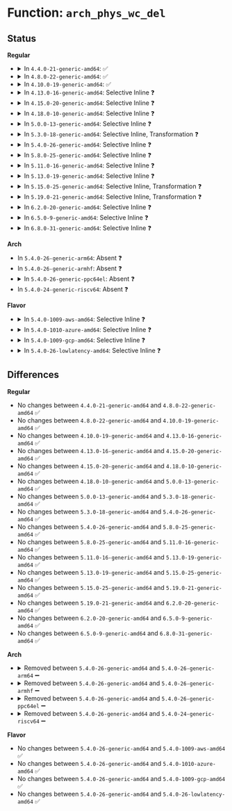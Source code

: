 # Function: <code>arch_phys_wc_del</code>

## Status
<b>Regular</b>
<ul>
<li>
<details>
<summary>In <code>4.4.0-21-generic-amd64</code>: ✅</summary>

```c
void arch_phys_wc_del(int handle)
```

```json
{
  "name": "arch_phys_wc_del",
  "collision_type": "Unique Global",
  "inline_type": "No",
  "funcs": [
    {
      "addr": 18446744071579151184,
      "name": "arch_phys_wc_del",
      "external": true,
      "loc": "arch/x86/kernel/cpu/mtrr/main.c:581",
      "file": "arch/x86/kernel/cpu/mtrr/main.c",
      "inline": "seen, unknown",
      "caller_inline": [],
      "caller_func": [
        "drivers/video/fbdev/vesafb.c:vesafb_destroy",
        "drivers/video/fbdev/vesafb.c:vesafb_probe"
      ]
    }
  ],
  "symbols": [
    {
      "addr": 18446744071579151184,
      "name": "arch_phys_wc_del",
      "section": ".text",
      "bind": "STB_GLOBAL",
      "size": 62
    }
  ]
}
```
</details>
</li>
<li>
<details>
<summary>In <code>4.8.0-22-generic-amd64</code>: ✅</summary>

```c
void arch_phys_wc_del(int handle)
```

```json
{
  "name": "arch_phys_wc_del",
  "collision_type": "Unique Global",
  "inline_type": "No",
  "funcs": [
    {
      "addr": 18446744071579151520,
      "name": "arch_phys_wc_del",
      "external": true,
      "loc": "arch/x86/kernel/cpu/mtrr/main.c:581",
      "file": "arch/x86/kernel/cpu/mtrr/main.c",
      "inline": "seen, unknown",
      "caller_inline": [],
      "caller_func": [
        "drivers/video/fbdev/vesafb.c:vesafb_probe",
        "drivers/video/fbdev/vesafb.c:vesafb_destroy"
      ]
    }
  ],
  "symbols": [
    {
      "addr": 18446744071579151520,
      "name": "arch_phys_wc_del",
      "section": ".text",
      "bind": "STB_GLOBAL",
      "size": 62
    }
  ]
}
```
</details>
</li>
<li>
<details>
<summary>In <code>4.10.0-19-generic-amd64</code>: ✅</summary>

```c
void arch_phys_wc_del(int handle)
```

```json
{
  "name": "arch_phys_wc_del",
  "collision_type": "Unique Global",
  "inline_type": "No",
  "funcs": [
    {
      "addr": 18446744071579160832,
      "name": "arch_phys_wc_del",
      "external": true,
      "loc": "arch/x86/kernel/cpu/mtrr/main.c:581",
      "file": "arch/x86/kernel/cpu/mtrr/main.c",
      "inline": "seen, unknown",
      "caller_inline": [],
      "caller_func": [
        "drivers/video/fbdev/vesafb.c:vesafb_probe",
        "drivers/video/fbdev/vesafb.c:vesafb_destroy"
      ]
    }
  ],
  "symbols": [
    {
      "addr": 18446744071579160832,
      "name": "arch_phys_wc_del",
      "section": ".text",
      "bind": "STB_GLOBAL",
      "size": 62
    }
  ]
}
```
</details>
</li>
<li>
<details>
<summary>In <code>4.13.0-16-generic-amd64</code>: Selective Inline ❓</summary>

```c
void arch_phys_wc_del(int handle)
```

```json
{
  "name": "arch_phys_wc_del",
  "collision_type": "Unique Global",
  "inline_type": "Selective",
  "funcs": [
    {
      "addr": 18446744071579160768,
      "name": "arch_phys_wc_del",
      "external": true,
      "loc": "arch/x86/kernel/cpu/mtrr/main.c:593",
      "file": "arch/x86/kernel/cpu/mtrr/main.c",
      "inline": "not declared, inlined",
      "caller_inline": [],
      "caller_func": [
        "drivers/video/fbdev/vesafb.c:vesafb_probe",
        "drivers/video/fbdev/vesafb.c:vesafb_destroy"
      ]
    }
  ],
  "symbols": [
    {
      "addr": 18446744071579160768,
      "name": "arch_phys_wc_del",
      "section": ".text",
      "bind": "STB_GLOBAL",
      "size": 44
    }
  ]
}
```
</details>
</li>
<li>
<details>
<summary>In <code>4.15.0-20-generic-amd64</code>: Selective Inline ❓</summary>

```c
void arch_phys_wc_del(int handle)
```

```json
{
  "name": "arch_phys_wc_del",
  "collision_type": "Unique Global",
  "inline_type": "Selective",
  "funcs": [
    {
      "addr": 18446744071579175360,
      "name": "arch_phys_wc_del",
      "external": true,
      "loc": "arch/x86/kernel/cpu/mtrr/main.c:593",
      "file": "arch/x86/kernel/cpu/mtrr/main.c",
      "inline": "not declared, inlined",
      "caller_inline": [],
      "caller_func": [
        "drivers/video/fbdev/vesafb.c:vesafb_probe",
        "drivers/video/fbdev/vesafb.c:vesafb_destroy"
      ]
    }
  ],
  "symbols": [
    {
      "addr": 18446744071579175360,
      "name": "arch_phys_wc_del",
      "section": ".text",
      "bind": "STB_GLOBAL",
      "size": 44
    }
  ]
}
```
</details>
</li>
<li>
<details>
<summary>In <code>4.18.0-10-generic-amd64</code>: Selective Inline ❓</summary>

```c
void arch_phys_wc_del(int handle)
```

```json
{
  "name": "arch_phys_wc_del",
  "collision_type": "Unique Global",
  "inline_type": "Selective",
  "funcs": [
    {
      "addr": 18446744071579186608,
      "name": "arch_phys_wc_del",
      "external": true,
      "loc": "arch/x86/kernel/cpu/mtrr/mtrr.c:593",
      "file": "arch/x86/kernel/cpu/mtrr/mtrr.c",
      "inline": "not declared, inlined",
      "caller_inline": [],
      "caller_func": [
        "drivers/video/fbdev/vesafb.c:vesafb_probe",
        "drivers/video/fbdev/vesafb.c:vesafb_destroy"
      ]
    }
  ],
  "symbols": [
    {
      "addr": 18446744071579186608,
      "name": "arch_phys_wc_del",
      "section": ".text",
      "bind": "STB_GLOBAL",
      "size": 43
    }
  ]
}
```
</details>
</li>
<li>
<details>
<summary>In <code>5.0.0-13-generic-amd64</code>: Selective Inline ❓</summary>

```c
void arch_phys_wc_del(int handle)
```

```json
{
  "name": "arch_phys_wc_del",
  "collision_type": "Unique Global",
  "inline_type": "Selective",
  "funcs": [
    {
      "addr": 18446744071579175984,
      "name": "arch_phys_wc_del",
      "external": true,
      "loc": "arch/x86/kernel/cpu/mtrr/mtrr.c:593",
      "file": "arch/x86/kernel/cpu/mtrr/mtrr.c",
      "inline": "not declared, inlined",
      "caller_inline": [],
      "caller_func": [
        "drivers/video/fbdev/vesafb.c:vesafb_probe",
        "drivers/video/fbdev/vesafb.c:vesafb_destroy"
      ]
    }
  ],
  "symbols": [
    {
      "addr": 18446744071579175984,
      "name": "arch_phys_wc_del",
      "section": ".text",
      "bind": "STB_GLOBAL",
      "size": 43
    }
  ]
}
```
</details>
</li>
<li>
<details>
<summary>In <code>5.3.0-18-generic-amd64</code>: Selective Inline, Transformation ❓</summary>

```c
void arch_phys_wc_del(int handle)
```

```json
{
  "name": "arch_phys_wc_del",
  "collision_type": "Unique Global",
  "inline_type": "Selective",
  "funcs": [
    {
      "addr": 18446744071579188508,
      "name": "arch_phys_wc_del",
      "external": true,
      "loc": "arch/x86/kernel/cpu/mtrr/mtrr.c:593",
      "file": "arch/x86/kernel/cpu/mtrr/mtrr.c",
      "inline": "not declared, inlined",
      "caller_inline": [],
      "caller_func": [
        "drivers/video/fbdev/vesafb.c:vesafb_probe",
        "drivers/video/fbdev/vesafb.c:vesafb_destroy"
      ]
    }
  ],
  "symbols": [
    {
      "addr": 18446744071579189539,
      "name": "arch_phys_wc_del.cold",
      "section": ".text",
      "bind": "STB_LOCAL",
      "size": 19
    },
    {
      "addr": 18446744071579188480,
      "name": "arch_phys_wc_del",
      "section": ".text",
      "bind": "STB_GLOBAL",
      "size": 47
    }
  ]
}
```
</details>
</li>
<li>
<details>
<summary>In <code>5.4.0-26-generic-amd64</code>: Selective Inline ❓</summary>

```c
void arch_phys_wc_del(int handle)
```

```json
{
  "name": "arch_phys_wc_del",
  "collision_type": "Unique Global",
  "inline_type": "Selective",
  "funcs": [
    {
      "addr": 18446744071579190768,
      "name": "arch_phys_wc_del",
      "external": true,
      "loc": "arch/x86/kernel/cpu/mtrr/mtrr.c:593",
      "file": "arch/x86/kernel/cpu/mtrr/mtrr.c",
      "inline": "not declared, inlined",
      "caller_inline": [],
      "caller_func": [
        "drivers/video/fbdev/vesafb.c:vesafb_probe",
        "drivers/video/fbdev/vesafb.c:vesafb_destroy"
      ]
    }
  ],
  "symbols": [
    {
      "addr": 18446744071579190768,
      "name": "arch_phys_wc_del",
      "section": ".text",
      "bind": "STB_GLOBAL",
      "size": 43
    }
  ]
}
```
</details>
</li>
<li>
<details>
<summary>In <code>5.8.0-25-generic-amd64</code>: Selective Inline ❓</summary>

```c
void arch_phys_wc_del(int handle)
```

```json
{
  "name": "arch_phys_wc_del",
  "collision_type": "Unique Global",
  "inline_type": "Selective",
  "funcs": [
    {
      "addr": 18446744071579211296,
      "name": "arch_phys_wc_del",
      "external": true,
      "loc": "arch/x86/kernel/cpu/mtrr/mtrr.c:593",
      "file": "arch/x86/kernel/cpu/mtrr/mtrr.c",
      "inline": "not declared, inlined",
      "caller_inline": [],
      "caller_func": [
        "drivers/video/fbdev/vesafb.c:vesafb_probe",
        "drivers/video/fbdev/vesafb.c:vesafb_destroy"
      ]
    }
  ],
  "symbols": [
    {
      "addr": 18446744071579211296,
      "name": "arch_phys_wc_del",
      "section": ".text",
      "bind": "STB_GLOBAL",
      "size": 52
    }
  ]
}
```
</details>
</li>
<li>
<details>
<summary>In <code>5.11.0-16-generic-amd64</code>: Selective Inline ❓</summary>

```c
void arch_phys_wc_del(int handle)
```

```json
{
  "name": "arch_phys_wc_del",
  "collision_type": "Unique Global",
  "inline_type": "Selective",
  "funcs": [
    {
      "addr": 18446744071579206640,
      "name": "arch_phys_wc_del",
      "external": true,
      "loc": "arch/x86/kernel/cpu/mtrr/mtrr.c:593",
      "file": "arch/x86/kernel/cpu/mtrr/mtrr.c",
      "inline": "not declared, inlined",
      "caller_inline": [],
      "caller_func": [
        "drivers/video/fbdev/vesafb.c:vesafb_probe",
        "drivers/video/fbdev/vesafb.c:vesafb_destroy"
      ]
    }
  ],
  "symbols": [
    {
      "addr": 18446744071579206640,
      "name": "arch_phys_wc_del",
      "section": ".text",
      "bind": "STB_GLOBAL",
      "size": 52
    }
  ]
}
```
</details>
</li>
<li>
<details>
<summary>In <code>5.13.0-19-generic-amd64</code>: Selective Inline ❓</summary>

```c
void arch_phys_wc_del(int handle)
```

```json
{
  "name": "arch_phys_wc_del",
  "collision_type": "Unique Global",
  "inline_type": "Selective",
  "funcs": [
    {
      "addr": 18446744071579209024,
      "name": "arch_phys_wc_del",
      "external": true,
      "loc": "arch/x86/kernel/cpu/mtrr/mtrr.c:591",
      "file": "arch/x86/kernel/cpu/mtrr/mtrr.c",
      "inline": "not declared, inlined",
      "caller_inline": [],
      "caller_func": [
        "drivers/video/fbdev/vesafb.c:vesafb_probe",
        "drivers/video/fbdev/vesafb.c:vesafb_destroy"
      ]
    }
  ],
  "symbols": [
    {
      "addr": 18446744071579209024,
      "name": "arch_phys_wc_del",
      "section": ".text",
      "bind": "STB_GLOBAL",
      "size": 52
    }
  ]
}
```
</details>
</li>
<li>
<details>
<summary>In <code>5.15.0-25-generic-amd64</code>: Selective Inline, Transformation ❓</summary>

```c
void arch_phys_wc_del(int handle)
```

```json
{
  "name": "arch_phys_wc_del",
  "collision_type": "Unique Global",
  "inline_type": "Selective",
  "funcs": [
    {
      "addr": 18446744071579246265,
      "name": "arch_phys_wc_del",
      "external": true,
      "loc": "arch/x86/kernel/cpu/mtrr/mtrr.c:591",
      "file": "arch/x86/kernel/cpu/mtrr/mtrr.c",
      "inline": "not declared, inlined",
      "caller_inline": [],
      "caller_func": [
        "drivers/video/fbdev/vesafb.c:vesafb_probe",
        "drivers/video/fbdev/vesafb.c:vesafb_destroy"
      ]
    }
  ],
  "symbols": [
    {
      "addr": 18446744071592066690,
      "name": "arch_phys_wc_del.cold",
      "section": ".text",
      "bind": "STB_LOCAL",
      "size": 20
    },
    {
      "addr": 18446744071579246256,
      "name": "arch_phys_wc_del",
      "section": ".text",
      "bind": "STB_GLOBAL",
      "size": 74
    }
  ]
}
```
</details>
</li>
<li>
<details>
<summary>In <code>5.19.0-21-generic-amd64</code>: Selective Inline, Transformation ❓</summary>

```c
void arch_phys_wc_del(int handle)
```

```json
{
  "name": "arch_phys_wc_del",
  "collision_type": "Unique Global",
  "inline_type": "Selective",
  "funcs": [
    {
      "addr": 18446744071579297977,
      "name": "arch_phys_wc_del",
      "external": true,
      "loc": "arch/x86/kernel/cpu/mtrr/mtrr.c:591",
      "file": "arch/x86/kernel/cpu/mtrr/mtrr.c",
      "inline": "not declared, inlined",
      "caller_inline": [],
      "caller_func": [
        "lib/devres.c:devm_arch_phys_ac_add_release",
        "drivers/video/fbdev/vesafb.c:vesafb_probe",
        "drivers/video/fbdev/vesafb.c:vesafb_destroy"
      ]
    }
  ],
  "symbols": [
    {
      "addr": 18446744071593833143,
      "name": "arch_phys_wc_del.cold",
      "section": ".text",
      "bind": "STB_LOCAL",
      "size": 21
    },
    {
      "addr": 18446744071579297968,
      "name": "arch_phys_wc_del",
      "section": ".text",
      "bind": "STB_GLOBAL",
      "size": 99
    }
  ]
}
```
</details>
</li>
<li>
<details>
<summary>In <code>6.2.0-20-generic-amd64</code>: Selective Inline ❓</summary>

```c
void arch_phys_wc_del(int handle)
```

```json
{
  "name": "arch_phys_wc_del",
  "collision_type": "Unique Global",
  "inline_type": "Selective",
  "funcs": [
    {
      "addr": 18446744071579364416,
      "name": "arch_phys_wc_del",
      "external": true,
      "loc": "arch/x86/kernel/cpu/mtrr/mtrr.c:548",
      "file": "arch/x86/kernel/cpu/mtrr/mtrr.c",
      "inline": "not declared, inlined",
      "caller_inline": [],
      "caller_func": [
        "lib/devres.c:devm_arch_phys_ac_add_release",
        "drivers/video/fbdev/vesafb.c:vesafb_probe",
        "drivers/video/fbdev/vesafb.c:vesafb_destroy"
      ]
    }
  ],
  "symbols": [
    {
      "addr": 18446744071579364416,
      "name": "arch_phys_wc_del",
      "section": ".text",
      "bind": "STB_GLOBAL",
      "size": 77
    }
  ]
}
```
</details>
</li>
<li>
<details>
<summary>In <code>6.5.0-9-generic-amd64</code>: Selective Inline ❓</summary>

```c
void arch_phys_wc_del(int handle)
```

```json
{
  "name": "arch_phys_wc_del",
  "collision_type": "Unique Global",
  "inline_type": "Selective",
  "funcs": [
    {
      "addr": 18446744071579372992,
      "name": "arch_phys_wc_del",
      "external": true,
      "loc": "arch/x86/kernel/cpu/mtrr/mtrr.c:516",
      "file": "arch/x86/kernel/cpu/mtrr/mtrr.c",
      "inline": "not declared, inlined",
      "caller_inline": [],
      "caller_func": [
        "lib/devres.c:devm_arch_phys_ac_add_release",
        "drivers/video/fbdev/vesafb.c:vesafb_probe",
        "drivers/video/fbdev/vesafb.c:vesafb_destroy"
      ]
    }
  ],
  "symbols": [
    {
      "addr": 18446744071579372992,
      "name": "arch_phys_wc_del",
      "section": ".text",
      "bind": "STB_GLOBAL",
      "size": 77
    }
  ]
}
```
</details>
</li>
<li>
<details>
<summary>In <code>6.8.0-31-generic-amd64</code>: Selective Inline ❓</summary>

```c
void arch_phys_wc_del(int handle)
```

```json
{
  "name": "arch_phys_wc_del",
  "collision_type": "Unique Global",
  "inline_type": "Selective",
  "funcs": [
    {
      "addr": 18446744071579404496,
      "name": "arch_phys_wc_del",
      "external": true,
      "loc": "arch/x86/kernel/cpu/mtrr/mtrr.c:516",
      "file": "arch/x86/kernel/cpu/mtrr/mtrr.c",
      "inline": "not declared, inlined",
      "caller_inline": [],
      "caller_func": [
        "lib/devres.c:devm_arch_phys_ac_add_release"
      ]
    }
  ],
  "symbols": [
    {
      "addr": 18446744071579404496,
      "name": "arch_phys_wc_del",
      "section": ".text",
      "bind": "STB_GLOBAL",
      "size": 77
    }
  ]
}
```
</details>
</li>
</ul>
<b>Arch</b>
<ul>
<li>
In <code>5.4.0-26-generic-arm64</code>: Absent ❓
</li>
<li>
In <code>5.4.0-26-generic-armhf</code>: Absent ❓
</li>
<li>
<details>
<summary>In <code>5.4.0-26-generic-ppc64el</code>: Absent ❓</summary>

```json
{
  "name": "arch_phys_wc_del",
  "collision_type": "Unique Static",
  "inline_type": "Full",
  "funcs": [
    {
      "addr": 0,
      "name": "arch_phys_wc_del",
      "external": false,
      "loc": "include/linux/io.h:132",
      "file": "drivers/video/fbdev/gxt4500.c",
      "inline": "declared, inlined",
      "caller_inline": [],
      "caller_func": []
    }
  ],
  "symbols": []
}
```
</details>
</li>
<li>
In <code>5.4.0-24-generic-riscv64</code>: Absent ❓
</li>
</ul>
<b>Flavor</b>
<ul>
<li>
<details>
<summary>In <code>5.4.0-1009-aws-amd64</code>: Selective Inline ❓</summary>

```c
void arch_phys_wc_del(int handle)
```

```json
{
  "name": "arch_phys_wc_del",
  "collision_type": "Unique Global",
  "inline_type": "Selective",
  "funcs": [
    {
      "addr": 18446744071579189616,
      "name": "arch_phys_wc_del",
      "external": true,
      "loc": "arch/x86/kernel/cpu/mtrr/mtrr.c:593",
      "file": "arch/x86/kernel/cpu/mtrr/mtrr.c",
      "inline": "not declared, inlined",
      "caller_inline": [],
      "caller_func": [
        "drivers/video/fbdev/vesafb.c:vesafb_probe",
        "drivers/video/fbdev/vesafb.c:vesafb_destroy"
      ]
    }
  ],
  "symbols": [
    {
      "addr": 18446744071579189616,
      "name": "arch_phys_wc_del",
      "section": ".text",
      "bind": "STB_GLOBAL",
      "size": 43
    }
  ]
}
```
</details>
</li>
<li>
<details>
<summary>In <code>5.4.0-1010-azure-amd64</code>: Selective Inline ❓</summary>

```c
void arch_phys_wc_del(int handle)
```

```json
{
  "name": "arch_phys_wc_del",
  "collision_type": "Unique Global",
  "inline_type": "Selective",
  "funcs": [
    {
      "addr": 18446744071579124288,
      "name": "arch_phys_wc_del",
      "external": true,
      "loc": "arch/x86/kernel/cpu/mtrr/mtrr.c:593",
      "file": "arch/x86/kernel/cpu/mtrr/mtrr.c",
      "inline": "not declared, inlined",
      "caller_inline": [],
      "caller_func": []
    }
  ],
  "symbols": [
    {
      "addr": 18446744071579124288,
      "name": "arch_phys_wc_del",
      "section": ".text",
      "bind": "STB_GLOBAL",
      "size": 43
    }
  ]
}
```
</details>
</li>
<li>
<details>
<summary>In <code>5.4.0-1009-gcp-amd64</code>: Selective Inline ❓</summary>

```c
void arch_phys_wc_del(int handle)
```

```json
{
  "name": "arch_phys_wc_del",
  "collision_type": "Unique Global",
  "inline_type": "Selective",
  "funcs": [
    {
      "addr": 18446744071579190688,
      "name": "arch_phys_wc_del",
      "external": true,
      "loc": "arch/x86/kernel/cpu/mtrr/mtrr.c:593",
      "file": "arch/x86/kernel/cpu/mtrr/mtrr.c",
      "inline": "not declared, inlined",
      "caller_inline": [],
      "caller_func": [
        "drivers/video/fbdev/vesafb.c:vesafb_probe",
        "drivers/video/fbdev/vesafb.c:vesafb_destroy"
      ]
    }
  ],
  "symbols": [
    {
      "addr": 18446744071579190688,
      "name": "arch_phys_wc_del",
      "section": ".text",
      "bind": "STB_GLOBAL",
      "size": 43
    }
  ]
}
```
</details>
</li>
<li>
<details>
<summary>In <code>5.4.0-26-lowlatency-amd64</code>: Selective Inline ❓</summary>

```c
void arch_phys_wc_del(int handle)
```

```json
{
  "name": "arch_phys_wc_del",
  "collision_type": "Unique Global",
  "inline_type": "Selective",
  "funcs": [
    {
      "addr": 18446744071579195936,
      "name": "arch_phys_wc_del",
      "external": true,
      "loc": "arch/x86/kernel/cpu/mtrr/mtrr.c:593",
      "file": "arch/x86/kernel/cpu/mtrr/mtrr.c",
      "inline": "not declared, inlined",
      "caller_inline": [],
      "caller_func": [
        "drivers/video/fbdev/vesafb.c:vesafb_probe",
        "drivers/video/fbdev/vesafb.c:vesafb_destroy"
      ]
    }
  ],
  "symbols": [
    {
      "addr": 18446744071579195936,
      "name": "arch_phys_wc_del",
      "section": ".text",
      "bind": "STB_GLOBAL",
      "size": 43
    }
  ]
}
```
</details>
</li>
</ul>

## Differences
<b>Regular</b>
<ul>
<li>
No changes between <code>4.4.0-21-generic-amd64</code> and <code>4.8.0-22-generic-amd64</code> ✅
</li>
<li>
No changes between <code>4.8.0-22-generic-amd64</code> and <code>4.10.0-19-generic-amd64</code> ✅
</li>
<li>
No changes between <code>4.10.0-19-generic-amd64</code> and <code>4.13.0-16-generic-amd64</code> ✅
</li>
<li>
No changes between <code>4.13.0-16-generic-amd64</code> and <code>4.15.0-20-generic-amd64</code> ✅
</li>
<li>
No changes between <code>4.15.0-20-generic-amd64</code> and <code>4.18.0-10-generic-amd64</code> ✅
</li>
<li>
No changes between <code>4.18.0-10-generic-amd64</code> and <code>5.0.0-13-generic-amd64</code> ✅
</li>
<li>
No changes between <code>5.0.0-13-generic-amd64</code> and <code>5.3.0-18-generic-amd64</code> ✅
</li>
<li>
No changes between <code>5.3.0-18-generic-amd64</code> and <code>5.4.0-26-generic-amd64</code> ✅
</li>
<li>
No changes between <code>5.4.0-26-generic-amd64</code> and <code>5.8.0-25-generic-amd64</code> ✅
</li>
<li>
No changes between <code>5.8.0-25-generic-amd64</code> and <code>5.11.0-16-generic-amd64</code> ✅
</li>
<li>
No changes between <code>5.11.0-16-generic-amd64</code> and <code>5.13.0-19-generic-amd64</code> ✅
</li>
<li>
No changes between <code>5.13.0-19-generic-amd64</code> and <code>5.15.0-25-generic-amd64</code> ✅
</li>
<li>
No changes between <code>5.15.0-25-generic-amd64</code> and <code>5.19.0-21-generic-amd64</code> ✅
</li>
<li>
No changes between <code>5.19.0-21-generic-amd64</code> and <code>6.2.0-20-generic-amd64</code> ✅
</li>
<li>
No changes between <code>6.2.0-20-generic-amd64</code> and <code>6.5.0-9-generic-amd64</code> ✅
</li>
<li>
No changes between <code>6.5.0-9-generic-amd64</code> and <code>6.8.0-31-generic-amd64</code> ✅
</li>
</ul>
<b>Arch</b>
<ul>
<li>
<details>
<summary>Removed between <code>5.4.0-26-generic-amd64</code> and <code>5.4.0-26-generic-arm64</code> ➖</summary>

```c
void arch_phys_wc_del(int handle)
```
</details>
</li>
<li>
<details>
<summary>Removed between <code>5.4.0-26-generic-amd64</code> and <code>5.4.0-26-generic-armhf</code> ➖</summary>

```c
void arch_phys_wc_del(int handle)
```
</details>
</li>
<li>
<details>
<summary>Removed between <code>5.4.0-26-generic-amd64</code> and <code>5.4.0-26-generic-ppc64el</code> ➖</summary>

```c
void arch_phys_wc_del(int handle)
```
</details>
</li>
<li>
<details>
<summary>Removed between <code>5.4.0-26-generic-amd64</code> and <code>5.4.0-24-generic-riscv64</code> ➖</summary>

```c
void arch_phys_wc_del(int handle)
```
</details>
</li>
</ul>
<b>Flavor</b>
<ul>
<li>
No changes between <code>5.4.0-26-generic-amd64</code> and <code>5.4.0-1009-aws-amd64</code> ✅
</li>
<li>
No changes between <code>5.4.0-26-generic-amd64</code> and <code>5.4.0-1010-azure-amd64</code> ✅
</li>
<li>
No changes between <code>5.4.0-26-generic-amd64</code> and <code>5.4.0-1009-gcp-amd64</code> ✅
</li>
<li>
No changes between <code>5.4.0-26-generic-amd64</code> and <code>5.4.0-26-lowlatency-amd64</code> ✅
</li>
</ul>
